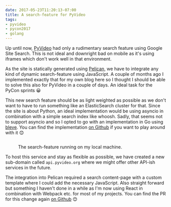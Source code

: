 ```yaml
---
date: 2017-05-23T11:20:13-07:00
title: A search-feature for PyVideo
tags:
- pyvideo
- pycon2017
- golang
---
```


Up until now, [PyVideo](http://pyvideo.org) had only a rudimentary search
feature using Google Site Search. This is not ideal and downright bad on mobile
as it's using iframes which don't work well in that environment.

As the site is statically generated
using [Pelican](https://github.com/getpelican/pelican), we have to integrate any
kind of dynamic search-feature using JavaScript. A couple of months ago I
implemented exactly that for my own blog here so I thought I should be able to
solve this also for PyVideo in a couple of days. An ideal task for the PyCon
sprints 😀

This new search feature should be as light weighted as possible as we don't want
to have to run something like an ElasticSearch cluster for that. Since the site
is about Python, an ideal implementation would be using asyncio in combination
with a simple search index like whoosh. Sadly, that seems not to support asyncio
and so I opted to go with an implementation in Go
using [bleve](http://blevesearch.com). You can find the
implementation [on Github](https://github.com/zerok/pyvideosearch) if you want
to play around with it 😊

<figure>
<img src="/media/2017/pyvideo-search.png" alt="" />
<figcaption><p>The search-feature running on my local machine.</p></figcaption>
</figure>

To host this service and stay as flexible as possible, we have created a new
sub-domain called `api.pyvideo.org` where we might offer other API-ish services
in the future.

The integration into Pelican required a search content-page with a custom
template where I could add the necessary JavaScript. Also straight forward but
something I haven't done in a while as I'm now using React in combination with
Webpack etc. for most of my projects. You can find the PR for this change
again [on Github](https://github.com/pyvideo/pyvideo/pull/77) 😊
